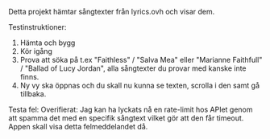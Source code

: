 Detta projekt hämtar sångtexter från lyrics.ovh och visar dem.

Testinstruktioner:

1. Hämta och bygg
2. Kör igång
3. Prova att söka på t.ex "Faithless" / "Salva Mea" eller "Marianne Faithfull" / "Ballad of Lucy Jordan", alla sångtexter du provar med kanske inte finns.
4. Ny vy ska öppnas och du skall nu kunna se texten, scrolla i den samt gå tillbaka.


Testa fel:
  Overifierat: Jag kan ha lyckats nå en rate-limit hos APIet genom att spamma det med en specifik sångtext vilket gör att den får timeout. Appen skall visa detta felmeddelandet då.
